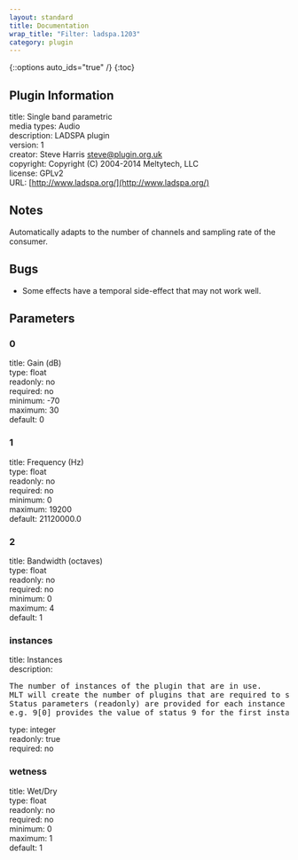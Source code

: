 ```yaml
---
layout: standard
title: Documentation
wrap_title: "Filter: ladspa.1203"
category: plugin
---
```

{::options auto_ids="true" /}
{:toc}

## Plugin Information

title: Single band parametric  
media types:
Audio  
description: LADSPA plugin  
version: 1  
creator: Steve Harris <steve@plugin.org.uk>  
copyright: Copyright (C) 2004-2014 Meltytech, LLC  
license: GPLv2  
URL: [http://www.ladspa.org/](http://www.ladspa.org/)  

## Notes

Automatically adapts to the number of channels and sampling rate of the consumer.
## Bugs

* Some effects have a temporal side-effect that may not work well.

## Parameters

### 0

title: Gain (dB)    
type: float  
readonly: no  
required: no  
minimum: -70  
maximum: 30  
default: 0  

### 1

title: Frequency (Hz)    
type: float  
readonly: no  
required: no  
minimum: 0  
maximum: 19200  
default: 21120000.0  

### 2

title: Bandwidth (octaves)    
type: float  
readonly: no  
required: no  
minimum: 0  
maximum: 4  
default: 1  

### instances

title: Instances    
description:
<pre>
The number of instances of the plugin that are in use.
MLT will create the number of plugins that are required to support the number of audio channels.
Status parameters (readonly) are provided for each instance and are accessed by specifying the instance number after the identifier (starting at zero).
e.g. 9[0] provides the value of status 9 for the first instance.
</pre>
type: integer  
readonly: true  
required: no  

### wetness

title: Wet/Dry    
type: float  
readonly: no  
required: no  
minimum: 0  
maximum: 1  
default: 1  

